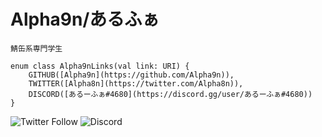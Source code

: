 # Alpha9n/あるふぁ

`鯖缶系専門学生`

```
enum class Alpha9nLinks(val link: URI) {  
    GITHUB([Alpha9n](https://github.com/Alpha9n)),  
    TWITTER([Alpha8n](https://twitter.com/Alpha8n)),  
    DISCORD([あるーふぁ#4680](https://discord.gg/user/あるーふぁ#4680))  
}  
```
![Twitter Follow](https://img.shields.io/twitter/follow/Alpha8n?style=for-the-badge)
![Discord](https://img.shields.io/badge/Discord-%E3%81%82%E3%82%8B%E3%81%B5%E3%81%81%234044-blue?style=for-the-badge&logo=discord)
<!--
**Alpha9n/Alpha9n** is a ✨ _special_ ✨ repository because its `README.md` (this file) appears on your GitHub profile.

Here are some ideas to get you started:

- 🔭 I’m currently working on ...
- 🌱 I’m currently learning ...
- 👯 I’m looking to collaborate on ...
- 🤔 I’m looking for help with ...
- 💬 Ask me about ...
- 📫 How to reach me: ...
- 😄 Pronouns: ...
- ⚡ Fun fact: ...
-->
